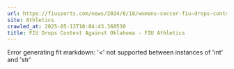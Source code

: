 ```yaml
---
url: https://fiusports.com/news/2024/8/18/womens-soccer-fiu-drops-contest-against-oklahoma.aspx
site: Athletics
crawled_at: 2025-05-13T10:04:43.360530
title: FIU Drops Contest Against Oklahoma - FIU Athletics
---
```


Error generating fit markdown: '<' not supported between instances of 'int' and 'str'